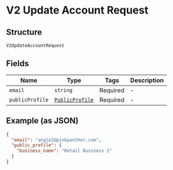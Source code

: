 
# V2 Update Account Request

## Structure

`V2UpdateAccountRequest`

## Fields

| Name | Type | Tags | Description |
|  --- | --- | --- | --- |
| `email` | `string` | Required | - |
| `publicProfile` | [`PublicProfile`](/doc/models/public-profile.md) | Required | - |

## Example (as JSON)

```json
{
  "email": "angie2@pinkpanther.com",
  "public_profile": {
    "business_name": "Retail Business 2"
  }
}
```


